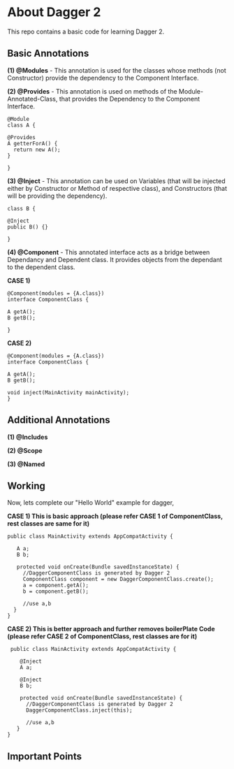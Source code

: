 # About Dagger 2
This repo contains a basic code for learning Dagger 2.

## Basic Annotations

**(1) @Modules** - This annotation is used for the classes whose methods (not Constructor) provide the dependency to the Component Interface.

**(2) @Provides** - This annotation is used on methods of the Module-Annotated-Class, that provides the Dependency to the Component Interface.

```
@Module
class A {

@Provides
A getterForA() {
  return new A();
}

}
```

**(3) @Inject** - This annotation can be used on Variables (that will be injected either by Constructor or Method of respective class), and Constructors (that will be providing the dependency).
```
class B {

@Inject
public B() {}

}
```

**(4) @Component** - This annotated interface acts as a bridge between Dependancy and Dependent class. It provides objects from the dependant to the dependent class.

 **CASE 1)**
 ```
 @Component(modules = {A.class})
 interface ComponentClass {
 
 A getA();
 B getB();
   
 }
 ```
 **CASE 2)**
 ```
 @Component(modules = {A.class})
 interface ComponentClass {
 
 A getA();
 B getB();
   
 void inject(MainActivity mainActivity); 
 }
 ```

## Additional Annotations

**(1) @Includes**

**(2) @Scope**

**(3) @Named**

## Working 

Now, lets complete our "Hello World" example for dagger,

**CASE 1) This is basic approach (please refer CASE 1 of ComponentClass, rest classes are same for it)**
 ``` 
 public class MainActivity extends AppCompatActivity {

    A a;
    B b;
    
    protected void onCreate(Bundle savedInstanceState) {
      //DaggerComponentClass is generated by Dagger 2
      ComponentClass component = new DaggerComponentClass.create(); 
      a = component.getA();
      b = component.getB();
      
      //use a,b
   }
}  
```
**CASE 2) This is better approach and further removes boilerPlate Code (please refer CASE 2 of ComponentClass, rest classes are for it)**
```
 public class MainActivity extends AppCompatActivity {

    @Inject
    A a;
    
    @Inject
    B b;
    
    protected void onCreate(Bundle savedInstanceState) {
      //DaggerComponentClass is generated by Dagger 2
      DaggerComponentClass.inject(this);
      
      //use a,b 
   }
}  
 ```
 
## Important Points

